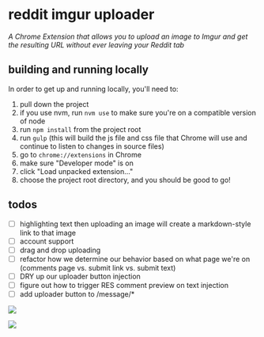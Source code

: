# reddit imgur uploader

*A Chrome Extension that allows you to upload an image to Imgur and get the resulting URL without ever leaving your Reddit tab*

## building and running locally

In order to get up and running locally, you'll need to:

1. pull down the project
2. if you use nvm, run `nvm use` to make sure you're on a compatible version of node
3. run `npm install` from the project root
4. run `gulp` (this will build the js file and css file that Chrome will use and continue to listen to changes in source files)
5. go to `chrome://extensions` in Chrome
6. make sure "Developer mode" is on
7. click "Load unpacked extension..."
8. choose the project root directory, and you should be good to go!

## todos
- [ ] highlighting text then uploading an image will create a markdown-style link to that image
- [ ] account support
- [ ] drag and drop uploading
- [ ] refactor how we determine our behavior based on what page we're on (comments page vs. submit link vs. submit text)
- [ ] DRY up our uploader button injection
- [ ] figure out how to trigger RES comment preview on text injection
- [ ] add uploader button to /message/*

![](https://zippy.gfycat.com/LoneAgonizingAztecant.gif)

![](https://fat.gfycat.com/EasyCalculatingCow.gif)
